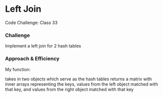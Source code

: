 # Left Join
Code Challenge: Class 33

### Challenge
Implement a left join for 2 hash tables


### Approach & Efficiency


My function:

takes in two objects which serve as the hash tables
returns a matrix with inner arrays representing the keys, values from the left object matched with that key, and values from the right object matched with that key
